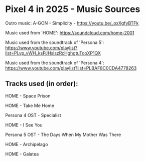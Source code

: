 # Pixel 4 in 2025 - Music Sources

Outro music: A-GON - Simplicity - https://youtu.be/_oxXgfyBTFk

Music used from 'HOME': https://soundcloud.com/home-2001

Music used from the soundtrack of 'Persona 5': https://www.youtube.com/playlist?list=PLvp_vWH_ksPJHslszRcHghgtuTooXP1QX

Music used from the soundtrack of 'Persona 4': https://www.youtube.com/playlist?list=PLBAF8C0CDA4778263


## Tracks used (in order):

HOME - Space Prison

HOME - Take Me Home

Persona 4 OST - Specialist

HOME - I See You

Persona 5 OST - The Days When My Mother Was There

HOME - Archipelago

HOME - Galatea
